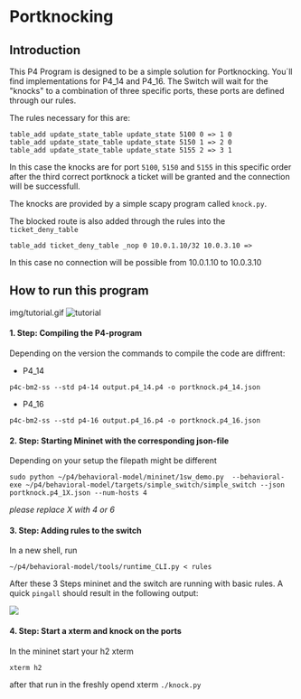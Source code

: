 # Portknocking

## Introduction

This P4 Program is designed to be a simple solution for Portknocking. You´ll find implementations for P4_14 and P4_16.
The Switch will wait for the "knocks" to a combination of three specific ports, these ports are defined through our rules.

The rules necessary for this are:

````
table_add update_state_table update_state 5100 0 => 1 0
table_add update_state_table update_state 5150 1 => 2 0
table_add update_state_table update_state 5155 2 => 3 1
````

In this case the knocks are for port `5100`, `5150` and `5155` in this specific order after the third correct portknock a ticket will be granted and the connection will be successfull.

The knocks are provided by a simple scapy program called `knock.py`.

The blocked route is also added through the rules into the `ticket_deny_table`

```
table_add ticket_deny_table _nop 0 10.0.1.10/32 10.0.3.10 =>
```

In this case no connection will be possible from 10.0.1.10 to 10.0.3.10

## How to run this program
img/tutorial.gif
![tutorial](https://mygit.th-deg.de/tk12797/portknock/-/raw/master/img/tutorial.gif)


#### 1. Step: Compiling the P4-program

  Depending on the version the commands to compile the code are diffrent:
  *  P4_14
  ````
  p4c-bm2-ss --std p4-14 output.p4_14.p4 -o portknock.p4_14.json
  ````
  *  P4_16
  ````
  p4c-bm2-ss --std p4-16 output.p4_16.p4 -o portknock.p4_16.json
  ````

#### 2. Step: Starting Mininet with the corresponding json-file

  Depending on your setup the filepath might be different

  ```
  sudo python ~/p4/behavioral-model/mininet/1sw_demo.py  --behavioral-exe ~/p4/behavioral-model/targets/simple_switch/simple_switch --json portknock.p4_1X.json --num-hosts 4
  ```
  *please replace X with 4 or 6*

#### 3. Step: Adding rules to the switch

  In a new shell, run
  ```
  ~/p4/behavioral-model/tools/runtime_CLI.py < rules
  ```

  After these 3 Steps mininet and the switch are running with basic rules. A quick `pingall` should result in the following output:

  ![](https://mygit.th-deg.de/tk12797/portknock/-/raw/master/img/pingall.png)

#### 4. Step: Start a xterm and knock on the ports

  In the mininet start your h2 xterm
  ```
  xterm h2
  ```
  after that run in the freshly opend xterm `./knock.py`
